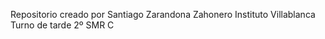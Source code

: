 Repositorio creado por Santiago Zarandona Zahonero 
Instituto Villablanca 
Turno de tarde 
2º SMR C 

